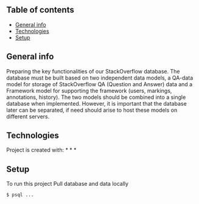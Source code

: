 ## Table of contents
* [General info](#general-info)
* [Technologies](#technologies)
* [Setup](#setup)

## General info
Preparing the key functionalities of our StackOverflow database.
The database must be built based on two independent data models, a QA-data model for storage of StackOverflow
QA (Question and Answer) data and a Framework model for supporting the framework (users,
markings, annotations, history). The two models should be combined into a single database when
implemented. However, it is important that the database later can be separated, if need should arise to
host these models on different servers. 
	
## Technologies
Project is created with:
* 
* 
* 
	
## Setup
To run this project
Pull database and data locally

```
$ psql ...
```